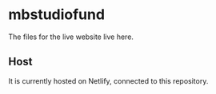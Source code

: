 # mbstudiofund
The files for the live website live here. 

## Host
It is currently hosted on Netlify, connected to this repository. 
